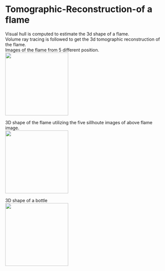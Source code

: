 # Tomographic-Reconstruction-of a flame
Visual hull is computed to estimate the 3d shape of a flame.\
Volume ray tracing is followed to get the 3d tomographic reconstruction of the flame.\
Images of the flame from 5 different position.\
<img src="https://user-images.githubusercontent.com/87676441/197070250-2e12d4d5-81f1-4da5-9299-132f0873c741.png" width="200">

3D shape of the flame utilizing the five sillhoute images of above flame image.\
<img src="https://user-images.githubusercontent.com/87676441/197069984-47964e89-0e8f-4bd6-bfce-6d4e6bf9b757.png" width="200">

3D shape of a bottle\
<img src="https://user-images.githubusercontent.com/87676441/196926854-80a982d4-adae-4275-8dca-5f9a2aef03ad.png" width="200">


